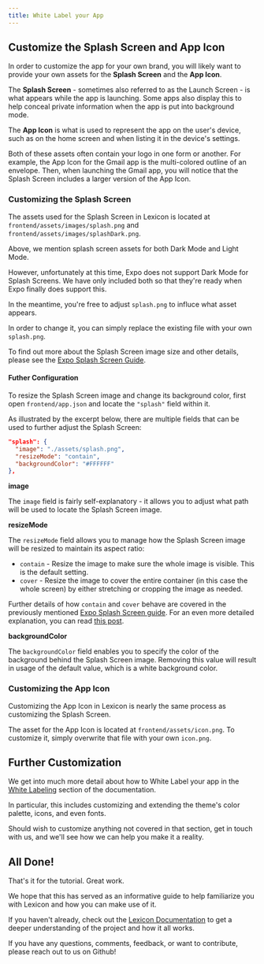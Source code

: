 ```yaml
---
title: White Label your App
---
```


## Customize the Splash Screen and App Icon

In order to customize the app for your own brand, you will likely want to provide your own assets for the **Splash Screen** and the **App Icon**.

The **Splash Screen** - sometimes also referred to as the Launch Screen - is what appears while the app is launching. Some apps also display this to help conceal private information when the app is put into background mode.

The **App Icon** is what is used to represent the app on the user's device, such as on the home screen and when listing it in the device's settings.

Both of these assets often contain your logo in one form or another. For example, the App Icon for the Gmail app is the multi-colored outline of an envelope. Then, when launching the Gmail app, you will notice that the Splash Screen includes a larger version of the App Icon.

### Customizing the Splash Screen

The assets used for the Splash Screen in Lexicon is located at `frontend/assets/images/splash.png` and `frontend/assets/images/splashDark.png`.

Above, we mention splash screen assets for both Dark Mode and Light Mode.

However, unfortunately at this time, Expo does not support Dark Mode for Splash Screens. We have only included both so that they're ready when Expo finally does support this.

In the meantime, you're free to adjust `splash.png` to influce what asset appears.

In order to change it, you can simply replace the existing file with your own `splash.png`.

To find out more about the Splash Screen image size and other details, please see the [Expo Splash Screen Guide](https://docs.expo.io/guides/splash-screens/).

#### Futher Configuration

To resize the Splash Screen image and change its background color, first open `frontend/app.json` and locate the `"splash"` field within it.

As illustrated by the excerpt below, there are multiple fields that can be used to further adjust the Splash Screen:

```json
"splash": {
  "image": "./assets/splash.png",
  "resizeMode": "contain",
  "backgroundColor": "#FFFFFF"
},
```

**image**

The `image` field is fairly self-explanatory - it allows you to adjust what path will be used to locate the Splash Screen image.

**resizeMode**

The `resizeMode` field allows you to manage how the Splash Screen image will be resized to maintain its aspect ratio:

- `contain` - Resize the image to make sure the whole image is visible. This is the default setting.
- `cover` - Resize the image to cover the entire container (in this case the whole screen) by either stretching or cropping the image as needed.

Further details of how `contain` and `cover` behave are covered in the previously mentioned [Expo Splash Screen guide](https://docs.expo.io/guides/splash-screens/). For an even more detailed explanation, you can read [this post](http://blog.vjeux.com/2013/image/css-container-and-cover.html).

**backgroundColor**

The `backgroundColor` field enables you to specify the color of the background behind the Splash Screen image. Removing this value will result in usage of the default value, which is a white background color.

### Customizing the App Icon

Customizing the App Icon in Lexicon is nearly the same process as customizing the Splash Screen.

The asset for the App Icon is located at `frontend/assets/icon.png`. To customize it, simply overwrite that file with your own `icon.png`.

## Further Customization

We get into much more detail about how to White Label your app in the [White Labeling](white-labeling) section of the documentation.

In particular, this includes customizing and extending the theme's color palette, icons, and even fonts.

Should wish to customize anything not covered in that section, get in touch with us, and we'll see how we can help you make it a reality.

## All Done!

That's it for the tutorial. Great work.

We hope that this has served as an informative guide to help familiarize you with Lexicon and how you can make use of it.

If you haven't already, check out the [Lexicon Documentation](../) to get a deeper understanding of the project and how it all works.

If you have any questions, comments, feedback, or want to contribute, please reach out to us on Github!
